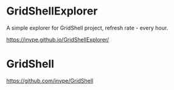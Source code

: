 # GridShellExplorer
A simple explorer for GridShell project, refresh rate - every hour.

https://invpe.github.io/GridShellExplorer/


# GridShell
https://github.com/invpe/GridShell
